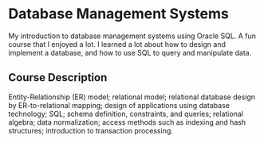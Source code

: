 # Database Management Systems
My introduction to database management systems using Oracle SQL. A fun course that I enjoyed a lot. I learned a lot about how to design and implement a database, and how to use SQL to query and manipulate data.

## Course Description
Entity-Relationship (ER) model; relational model; relational database design by ER-to-relational mapping; design of applications using database technology; SQL; schema definition, constraints, and queries; relational algebra; data normalization; access methods such as indexing and hash structures; introduction to transaction processing.